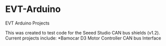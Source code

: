 # EVT-Arduino

EVT Arduino Projects

This was created to test code for the Seeed Studio CAN bus shields (v1.2).
Current projects include:
    *Bamocar D3 Motor Controller CAN bus Interface

